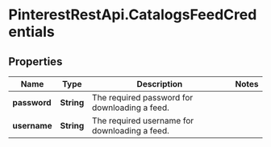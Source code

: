 # PinterestRestApi.CatalogsFeedCredentials

## Properties

Name | Type | Description | Notes
------------ | ------------- | ------------- | -------------
**password** | **String** | The required password for downloading a feed. | 
**username** | **String** | The required username for downloading a feed. | 


